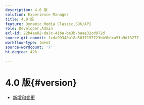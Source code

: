 ```yaml
---
description: 4.0 版
solution: Experience Manager
title: 4.0 版
feature: Dynamic Media Classic,SDK/API
role: Developer,Admin
exl-id: 22b4aa82-da3c-41ba-be3b-baae32cd972d
source-git-commit: fcda99340a18d5037157723bb3bdca5fa9df3277
workflow-type: tm+mt
source-wordcount: '7'
ht-degree: 42%

---
```


# 4.0 版{#version}

* [新增和变更](r-4-0-new.md)

